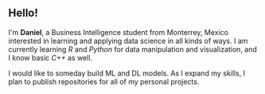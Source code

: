 ## Hello!

I'm **Daniel**, a Business Intelligence student from Monterrey, Mexico interested in learning and applying data science in all kinds of ways. I am currently learning *R* and *Python* for data manipulation and visualization, and I know basic *C++* as well.

I would like to someday build ML and DL models. As I expand my skills, I plan to publish repositories for all of my personal projects.
